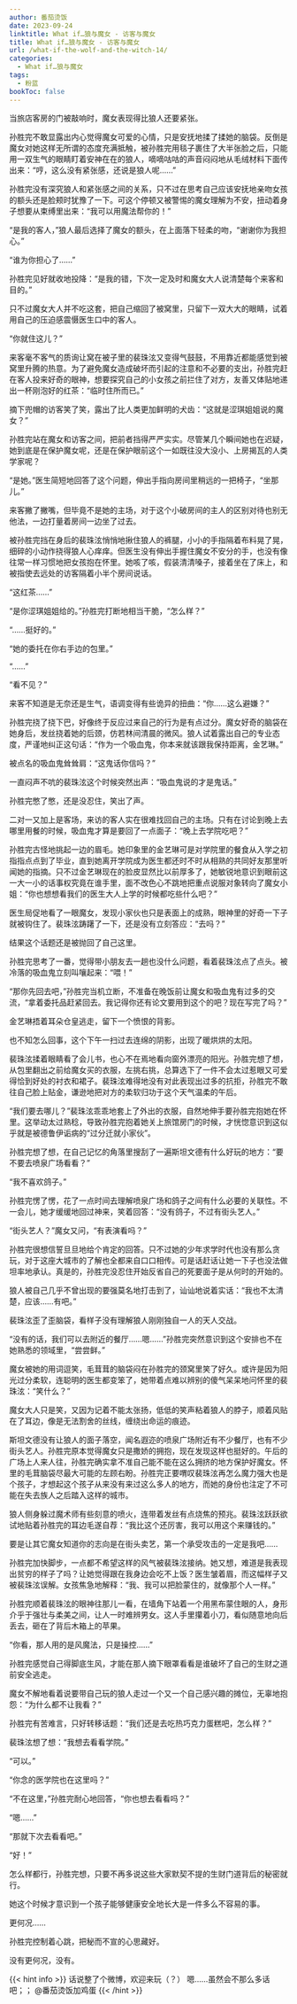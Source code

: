 ```yaml
---
author: 番茄烫饭
date: 2023-09-24
linktitle: What if…狼与魔女 - 访客与魔女
title: What if…狼与魔女 - 访客与魔女
url: /what-if-the-wolf-and-the-witch-14/
categories:
  - What if…狼与魔女
tags:
  - 粉蓝
bookToc: false
---
```


当旅店客房的门被敲响时，魔女表现得比狼人还要紧张。

<!--more-->

孙胜完不敢显露出内心觉得魔女可爱的心情，只是安抚地揉了揉她的脑袋。反倒是魔女对她这样无所谓的态度充满抵触，被孙胜完用毯子裹住了大半张脸之后，只能用一双生气的眼睛盯着安神在在的狼人，嘀嘀咕咕的声音闷闷地从毛绒材料下面传出来：“哼，这么没有紧张感，还说是狼人呢……”

孙胜完没有深究狼人和紧张感之间的关系，只不过在思考自己应该安抚地亲吻女孩的额头还是脸颊时犹豫了一下。可这个停顿又被警惕的魔女理解为不安，扭动着身子想要从束缚里出来：“我可以用魔法帮你的！”

“是我的客人，”狼人最后选择了魔女的额头，在上面落下轻柔的吻，“谢谢你为我担心。”

“谁为你担心了……”

孙胜完见好就收地投降：“是我的错，下次一定及时和魔女大人说清楚每个来客和目的。”

只不过魔女大人并不吃这套，把自己缩回了被窝里，只留下一双大大的眼睛，试着用自己的压迫感震慑医生口中的客人。
 


“你就住这儿？”

来客毫不客气的质询让窝在被子里的裴珠泫又变得气鼓鼓，不用靠近都能感觉到被窝里升腾的热意。为了避免魔女造成破坏而引起的注意和不必要的支出，孙胜完赶在客人投来好奇的眼神，想要探究自己的小女孩之前拦住了对方，友善又体贴地递出一杯刚泡好的红茶：“临时住所而已。”

摘下兜帽的访客笑了笑，露出了比人类更加鲜明的犬齿：“这就是涩琪姐姐说的魔女？”

孙胜完站在魔女和访客之间，把前者挡得严严实实。尽管某几个瞬间她也在迟疑，她到底是在保护魔女呢，还是在保护眼前这个一如既往没大没小、上房揭瓦的人类学家呢？

“是她。”医生简短地回答了这个问题，伸出手指向房间里稍远的一把椅子，“坐那儿。”

来客撇了撇嘴，但毕竟不是她的主场，对于这个小破房间的主人的区别对待也别无他法，一边打量着房间一边坐了过去。

被孙胜完挡在身后的裴珠泫悄悄地揪住狼人的裤腿，小小的手指隔着布料晃了晃，细碎的小动作挠得狼人心痒痒。但医生没有伸出手握住魔女不安分的手，也没有像往常一样习惯地把女孩抱在怀里。她咳了咳，假装清清嗓子，接着坐在了床上，和被指使去远处的访客隔着小半个房间说话。

“这红茶……”

“是你涩琪姐姐给的。”孙胜完打断地相当干脆，“怎么样？”

“……挺好的。”

“她的委托在你右手边的包里。”

“……”

“看不见？”

来客不知道是无奈还是生气，语调变得有些诡异的扭曲：“你……这么避嫌？”

孙胜完挠了挠下巴，好像终于反应过来自己的行为是有点过分。魔女好奇的脑袋在她身后，发丝挠着她的后颈，仿若林间清晨的微风。狼人试着露出自己的专业态度，严谨地纠正这句话：“作为一个吸血鬼，你本来就该跟我保持距离，金艺琳。”

被点名的吸血鬼耸耸肩：“这鬼话你信吗？”

一直闷声不吭的裴珠泫这个时候突然出声：“吸血鬼说的才是鬼话。”

孙胜完憋了憋，还是没忍住，笑出了声。

二对一又加上是客场，来访的客人实在很难找回自己的主场。只有在讨论到晚上去哪里用餐的时候，吸血鬼才算是要回了一点面子：“晚上去学院吃吧？”

孙胜完古怪地挑起一边的眉毛。她印象里的金艺琳可是对学院里的餐食从入学之初指指点点到了毕业，直到她离开学院成为医生都还时不时从相熟的共同好友那里听闻她的指摘。只不过金艺琳现在的脸皮显然比以前厚多了，她敏锐地意识到眼前这一大一小的话事权究竟在谁手里，面不改色心不跳地把重点说服对象转向了魔女小姐：“你也想想看我们的医生大人上学的时候都吃些什么吧？”

医生局促地看了一眼魔女，发现小家伙也只是表面上的成熟，眼神里的好奇一下子就被钩住了。裴珠泫踌躇了一下，还是没有立刻答应：“去吗？”

结果这个话题还是被抛回了自己这里。

孙胜完思考了一番，觉得带小朋友去一趟也没什么问题，看着裴珠泫点了点头。被冷落的吸血鬼立刻叫嚷起来：“喂！”

“那你先回去吧，”孙胜完当机立断，不准备在晚饭前让魔女和吸血鬼有过多的交流，“拿着委托品赶紧回去。我记得你还有论文要用到这个的吧？现在写完了吗？”

金艺琳捂着耳朵仓皇逃走，留下一个愤恨的背影。
 


也不知怎么回事，这个下午一扫过去连绵的阴影，出现了暖烘烘的太阳。

裴珠泫揉着眼睛看了会儿书，也心不在焉地看向窗外漂亮的阳光。孙胜完想了想，从包里翻出之前给魔女买的衣服，左挑右挑，总算选下了一件不会太过惹眼又可爱得恰到好处的衬衣和裙子。裴珠泫难得地没有对此表现出过多的抗拒，孙胜完不敢往自己脸上贴金，谦逊地把对方的柔软归功于这个天气温柔的午后。

“我们要去哪儿？”裴珠泫乖乖地套上了外出的衣服，自然地伸手要孙胜完抱她在怀里。这举动太过熟稔，导致孙胜完抱着她关上旅馆房门的时候，才恍惚意识到这似乎就是被德鲁伊诟病的“过分迁就小家伙”。

孙胜完想了想，在自己记忆的角落里搜刮了一遍斯坦文德有什么好玩的地方：“要不要去喷泉广场看看？”

“我不喜欢鸽子。”

孙胜完愣了愣，花了一点时间去理解喷泉广场和鸽子之间有什么必要的关联性。不一会儿，她才缓缓地回过神来，笑着回答：“没有鸽子，不过有街头艺人。”

“街头艺人？”魔女又问，“有表演看吗？”

孙胜完很想信誓旦旦地给个肯定的回答。只不过她的少年求学时代也没有那么贪玩，对于这座大城市的了解也全都来自口口相传。可是话赶话让她一下子也没法做坦率地承认。真是的，孙胜完没忍住开始反省自己的死要面子是从何时的开始的。

狼人被自己几乎不曾出现的要强莫名地打击到了，讪讪地说着实话：“我也不太清楚，应该……有吧。”

裴珠泫歪了歪脑袋，看样子没有理解狼人刚刚独自一人的天人交战。

“没有的话，我们可以去附近的餐厅……嗯……”孙胜完突然意识到这个安排也不在她熟悉的领域里，“尝尝鲜。”

魔女被她的用词逗笑，毛茸茸的脑袋闷在孙胜完的颈窝里笑了好久。或许是因为阳光过分柔软，连聪明的医生都变笨了，她带着点难以辨别的傻气呆呆地问怀里的裴珠泫：“笑什么？”

魔女大人只是笑，又因为记着不能太张扬，低低的笑声粘着狼人的脖子，顺着风贴在了耳边，像是无法割舍的丝线，缠绕出命运的痕迹。
 


斯坦文德没有让狼人的面子落空，闻名遐迩的喷泉广场附近有不少餐厅，也有不少街头艺人。孙胜完原本觉得魔女只是撒娇的拥抱，现在发现这样也挺好的。午后的广场上人来人往，孙胜完确实拿不准自己能不能在这么拥挤的地方保护好魔女。怀里的毛茸脑袋尽最大可能的左顾右盼。孙胜完正要喟叹裴珠泫再怎么魔力强大也是个孩子，才想起这个孩子从来没有来过这么多人的地方，而她的身份也注定了不可能在失去族人之后踏入这样的城市。

狼人侧身躲过魔术师有些刻意的喷火，连带着发丝有点烧焦的预兆。裴珠泫跃跃欲试地贴着孙胜完的耳边毛遂自荐：“我比这个还厉害，我可以用这个来赚钱的。”

要是让其它魔女知道你的志向是在街头卖艺，第一个承受攻击的一定是我吧……

孙胜完加快脚步，一点都不希望这样的风气被裴珠泫接纳。她又想，难道是我表现出贫穷的样子了吗？让她觉得跟在我身边会吃不上饭？医生皱着眉，而这幅样子又被裴珠泫误解。女孩焦急地解释：“我、我可以把脸蒙住的，就像那个人一样。”

孙胜完顺着裴珠泫的眼神往那儿一看，在墙角下站着一个用黑布蒙住眼的人，身形介乎于强壮与柔美之间，让人一时难辨男女。这人手里攥着小刀，看似随意地向后丢去，砸在了背后木箱上的苹果。

“你看，那人用的是风魔法，只是操控……”

孙胜完感觉自己得脚底生风，才能在那人摘下眼罩看看是谁破坏了自己的生财之道前安全逃走。

魔女不解地看着说要带自己玩的狼人走过一个又一个自己感兴趣的摊位，无辜地抱怨：“为什么都不让我看？”

孙胜完有苦难言，只好转移话题：“我们还是去吃热巧克力蛋糕吧，怎么样？”

裴珠泫想了想：“我想去看看学院。”

“可以。”

“你念的医学院也在这里吗？”

“不在这里，”孙胜完耐心地回答，“你也想去看看吗？”

“嗯……”

“那就下次去看看吧。”

“好！”
 


怎么样都行，孙胜完想，只要不再多说这些大家默契不提的生财门道背后的秘密就行。

她这个时候才意识到一个孩子能够健康安全地长大是一件多么不容易的事。

更何况……

孙胜完控制着心跳，把秘而不宣的心思藏好。

没有更何况，没有。



{{< hint info >}}
话说整了个微博，欢迎来玩（？）
嗯……虽然会不那么多话吧；；
@番茄烫饭加鸡蛋
{{< /hint >}}
